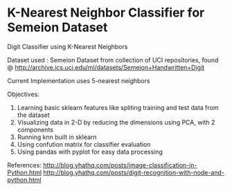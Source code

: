 K-Nearest Neighbor Classifier for Semeion Dataset
====================

Digit Classifier using K-Nearest Neighbors

Dataset used : Semeion Dataset from collection of UCI repositories, found @ http://archive.ics.uci.edu/ml/datasets/Semeion+Handwritten+Digit

Current Implementation uses 5-nearest neighbors

Objectives:
1. Learning basic sklearn features like spliting training and test data from the dataset
2. Visualizing data in 2-D by reducing the dimensions using PCA, with 2 components
3. Running knn built in sklearn
4. Using confution matrix for classifier evaluation
5. Using pandas with pyplot for easy data processing

References:
http://blog.yhathq.com/posts/image-classification-in-Python.html
http://blog.yhathq.com/posts/digit-recognition-with-node-and-python.html
